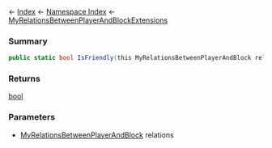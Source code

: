 ← [Index](Api-Index) ← [Namespace Index](Namespace-Index) ← [MyRelationsBetweenPlayerAndBlockExtensions](VRage.Game.MyRelationsBetweenPlayerAndBlockExtensions)

### Summary

```csharp
public static bool IsFriendly(this MyRelationsBetweenPlayerAndBlock relations)
```

### Returns

[bool](https://docs.microsoft.com/en-us/dotnet/api/system.boolean?view=netframework-4.6)

### Parameters

* [MyRelationsBetweenPlayerAndBlock](VRage.Game.MyRelationsBetweenPlayerAndBlock) relations
